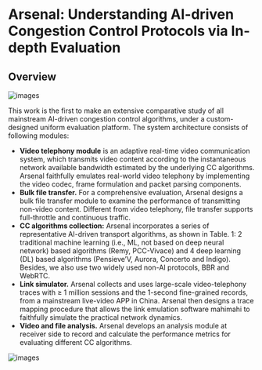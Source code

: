 # Arsenal: Understanding AI-driven Congestion Control Protocols via In-depth Evaluation
## Overview

![images](https://github.com/arsenalcc2019/arsenal/blob/master/images/overview.png)


This work is the first to make an extensive comparative study of all mainstream AI-driven congestion control algorithms, under a custom-designed uniform evaluation platform. The system architecture consists of following modules:


+ **Video telephony module** is an adaptive real-time video communication system, which transmits video content according to the instantaneous network available bandwidth estimated by the underlying CC algorithms. Arsenal faithfully emulates real-world video telephony by implementing the video codec, frame formulation and packet parsing components.
+ **Bulk file transfer.** For a comprehensive evaluation, Arsenal designs a bulk file transfer module to examine the performance of transmitting non-video content. Different from video telephony, file transfer supports full-throttle and continuous traffic.
+ **CC algorithms collection:** Arsenal incorporates a series of representative AI-driven transport algorithms, as shown in Table. 1: 2 traditional machine learning (i.e., ML, not based on deep neural network) based algorithms (Remy, PCC-Vivace) and 4 deep learning (DL) based algorithms (Pensieve’V, Aurora, Concerto and Indigo). Besides, we also use two widely used non-AI protocols, BBR and WebRTC. 
+ **Link simulator.** Arsenal collects and uses large-scale video-telephony traces with ≥ 1 million sessions and the 1-second fine-grained records, from a mainstream live-video APP in China. Arsenal then designs a trace mapping procedure that allows the link emulation software mahimahi to faithfully simulate the practical network dynamics.
+ **Video and file analysis.** Arsenal develops an analysis module at receiver side to record and calculate the performance metrics for evaluating different CC algorithms.

![images](https://github.com/arsenalcc2019/arsenal/blob/master/images/algorithms.png)
